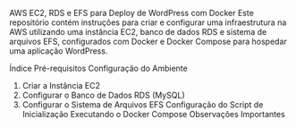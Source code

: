 AWS EC2, RDS e EFS para Deploy de WordPress com Docker
Este repositório contém instruções para criar e configurar uma infraestrutura na AWS utilizando uma instância EC2, banco de dados RDS e sistema de arquivos EFS, configurados com Docker e Docker Compose para hospedar uma aplicação WordPress.

Índice
Pré-requisitos
Configuração do Ambiente
1. Criar a Instância EC2
2. Configurar o Banco de Dados RDS (MySQL)
3. Configurar o Sistema de Arquivos EFS
Configuração do Script de Inicialização
Executando o Docker Compose
Observações Importantes
